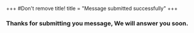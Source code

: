 +++
#Don't remove title!
title = "Message submitted successfully"
+++

### Thanks for submitting you message, We will answer you soon.
